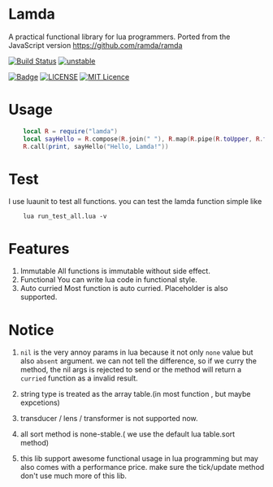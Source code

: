 # Lamda 

A practical functional library for lua programmers. 
Ported from the JavaScript version https://github.com/ramda/ramda

[![Build Status](https://travis-ci.org/moriyalb/lamda.svg?branch=master)](https://travis-ci.org/moriyalb/lamda)
[![unstable](http://badges.github.io/stability-badges/dist/unstable.svg)](http://github.com/badges/stability-badges)

[![Badge](https://img.shields.io/badge/link-996.icu-%23FF4D5B.svg?style=flat-square)](https://996.icu/#/en_US)
[![LICENSE](https://img.shields.io/badge/license-Anti%20996-blue.svg?style=flat-square)](https://github.com/996icu/996.ICU/blob/master/LICENSE)
[![MIT Licence](https://badges.frapsoft.com/os/mit/mit.svg?v=103)](https://opensource.org/licenses/mit-license.php)

# Usage

```lua
	local R = require("lamda")
	local sayHello = R.compose(R.join(" "), R.map(R.pipe(R.toUpper, R.trim, R.take(3))), R.split(","))
	R.call(print, sayHello("Hello, Lamda!"))
```

# Test

I use luaunit to test all functions.
you can test the lamda function simple like
```
	lua run_test_all.lua -v
```

# Features

1. Immutable 
	All functions is immutable without side effect. 
2. Functional
	You can write lua code in functional style. 	
3. Auto curried
	Most function is auto curried. Placeholder is also supported.
	
# Notice

1. `nil` is the very annoy params in lua because it not only `none` value but also `absent` argument. 
	we can not tell the difference, so if we curry the method, the nil args is rejected to send or the method 
 	will return a `curried` function as a invalid result.
 	
2. string type is treated as the array table.(in most function , but maybe expcetions)

3. transducer / lens / transformer is not supported now.

4. all sort method is none-stable.( we use the default lua table.sort method)

5. this lib support awesome functional usage in lua programming but may also comes with a performance price. 
	make sure the tick/update method don't use much more of this lib.
